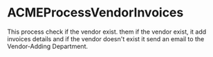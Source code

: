 # ACMEProcessVendorInvoices
This process check if the vendor exist. them if the vendor exist, it add invoices details and if the vendor doesn't exist it send an email to the Vendor-Adding Department.
